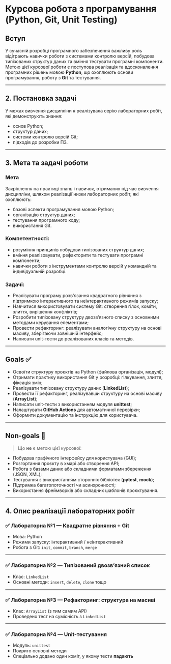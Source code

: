 # Курсова робота з програмування (Python, Git, Unit Testing)

## Вступ

У сучасній розробці програмного забезпечення важливу роль відіграють навички роботи з системами контролю версій, побудова типізованих структур даних та вміння тестувати програмні компоненти.  
Метою цієї курсової роботи є поступова реалізація та вдосконалення програмних рішень мовою **Python**, що охоплюють основи програмування, роботу з **Git** та тестування.

---

## 2. Постановка задачі

У межах вивчення дисципліни я реалізувала серію лабораторних робіт, які демонструють знання:

- основ Python;
- структур даних;
- системи контролю версій Git;
- підходів до розробки ПЗ.

---

## 3. Мета та задачі роботи

### Мета

Закріплення на практиці знань і навичок, отриманих під час вивчення дисципліни, шляхом реалізації низки лабораторних робіт, які охоплюють:

- базові аспекти програмування мовою Python;
- організацію структур даних;
- тестування програмного коду;
- використання Git.

### Компетентності:

- розуміння принципів побудови типізованих структур даних;
- вміння реалізовувати, рефакторити та тестувати програмні компоненти;
- навички роботи з інструментами контролю версій у командній та індивідуальній розробці.

### Задачі:

- Реалізувати програму розв'язання квадратного рівняння з підтримкою інтерактивного та неінтерактивного режимів запуску;
- Навчитися використовувати систему Git: створення гілок, коміти, злиття, вирішення конфліктів;
- Розробити типізовану структуру двозв’язного списку з основними методами керування елементами;
- Провести рефакторинг: реалізувати аналогічну структуру на основі масиву, зберігаючи зовнішній інтерфейс;
- Написати unit-тести до реалізованих класів та методів.

---

## Goals ✅

- Освоїти структуру проєктів на Python (файлова організація, модулі);
- Отримати практику використання Git у розробці: гілкування, злиття, фіксація змін;
- Реалізувати типізовану структуру даних (**LinkedList**);
- Провести її рефакторинг, реалізувавши структуру на основі масиву (**ArrayList**);
- Написати unit-тести з використанням модуля **unittest**;
- Налаштувати **GitHub Actions** для автоматичної перевірки;
- Оформити документацію та інструкцію для користувача.

---

## Non-goals 🚫

> Що **не** є метою цієї курсової:

- Побудова графічного інтерфейсу для користувача (GUI);
- Розгортання проєкту в хмарі або створення API;
- Робота з базами даних або складними форматами збереження (JSON, XML);
- Тестування з використанням сторонніх бібліотек (**pytest**, **mock**);
- Підтримка багатопоточності чи асинхронності;
- Використання фреймворків або складних шаблонів проєктування.

---

## 4. Опис реалізації лабораторних робіт

### ✅ Лабораторна №1 — Квадратне рівняння + Git

- Мова: Python
- Режими запуску: інтерактивний / неінтерактивний
- Робота з Git: `init`, `commit`, `branch`, `merge`

---

### ✅ Лабораторна №2 — Типізований двозв’язний список

- Клас: `LinkedList`
- Основні методи: `insert`, `delete`, `clone` тощо

---

### ✅ Лабораторна №3 — Рефакторинг: структура на масиві

- Клас: `ArrayList` (з тим самим API)
- Проведено тест на сумісність з `LinkedList`

---

### ✅ Лабораторна №4 — Unit-тестування

- Модуль: `unittest`
- Покрито основні методи
- Спеціально додано один коміт, у якому тести **падають**
